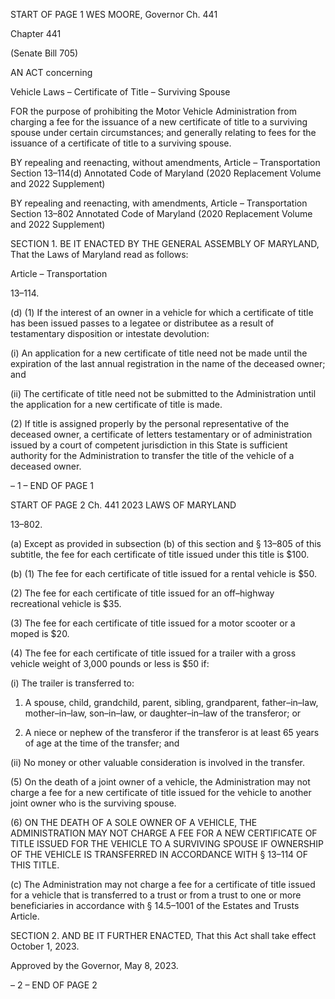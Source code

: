 START OF PAGE 1
WES MOORE, Governor Ch. 441

Chapter 441

(Senate Bill 705)

AN ACT concerning

Vehicle Laws – Certificate of Title – Surviving Spouse

FOR the purpose of prohibiting the Motor Vehicle Administration from charging a fee for
the issuance of a new certificate of title to a surviving spouse under certain
circumstances; and generally relating to fees for the issuance of a certificate of title
to a surviving spouse.

BY repealing and reenacting, without amendments,
Article – Transportation
Section 13–114(d)
Annotated Code of Maryland
(2020 Replacement Volume and 2022 Supplement)

BY repealing and reenacting, with amendments,
Article – Transportation
Section 13–802
Annotated Code of Maryland
(2020 Replacement Volume and 2022 Supplement)

SECTION 1. BE IT ENACTED BY THE GENERAL ASSEMBLY OF MARYLAND,
That the Laws of Maryland read as follows:

Article – Transportation

13–114.

(d) (1) If the interest of an owner in a vehicle for which a certificate of title has
been issued passes to a legatee or distributee as a result of testamentary disposition or
intestate devolution:

(i) An application for a new certificate of title need not be made until
the expiration of the last annual registration in the name of the deceased owner; and

(ii) The certificate of title need not be submitted to the
Administration until the application for a new certificate of title is made.

(2) If title is assigned properly by the personal representative of the
deceased owner, a certificate of letters testamentary or of administration issued by a court
of competent jurisdiction in this State is sufficient authority for the Administration to
transfer the title of the vehicle of a deceased owner.

– 1 –
END OF PAGE 1

START OF PAGE 2
Ch. 441 2023 LAWS OF MARYLAND

13–802.

(a) Except as provided in subsection (b) of this section and § 13–805 of this
subtitle, the fee for each certificate of title issued under this title is $100.

(b) (1) The fee for each certificate of title issued for a rental vehicle is $50.

(2) The fee for each certificate of title issued for an off–highway
recreational vehicle is $35.

(3) The fee for each certificate of title issued for a motor scooter or a moped
is $20.

(4) The fee for each certificate of title issued for a trailer with a gross
vehicle weight of 3,000 pounds or less is $50 if:

(i) The trailer is transferred to:

1. A spouse, child, grandchild, parent, sibling, grandparent,
father–in–law, mother–in–law, son–in–law, or daughter–in–law of the transferor; or

2. A niece or nephew of the transferor if the transferor is at
least 65 years of age at the time of the transfer; and

(ii) No money or other valuable consideration is involved in the
transfer.

(5) On the death of a joint owner of a vehicle, the Administration may not
charge a fee for a new certificate of title issued for the vehicle to another joint owner who
is the surviving spouse.

(6) ON THE DEATH OF A SOLE OWNER OF A VEHICLE, THE
ADMINISTRATION MAY NOT CHARGE A FEE FOR A NEW CERTIFICATE OF TITLE
ISSUED FOR THE VEHICLE TO A SURVIVING SPOUSE IF OWNERSHIP OF THE VEHICLE
IS TRANSFERRED IN ACCORDANCE WITH § 13–114 OF THIS TITLE.

(c) The Administration may not charge a fee for a certificate of title issued for a
vehicle that is transferred to a trust or from a trust to one or more beneficiaries in
accordance with § 14.5–1001 of the Estates and Trusts Article.

SECTION 2. AND BE IT FURTHER ENACTED, That this Act shall take effect
October 1, 2023.

Approved by the Governor, May 8, 2023.

– 2 –
END OF PAGE 2